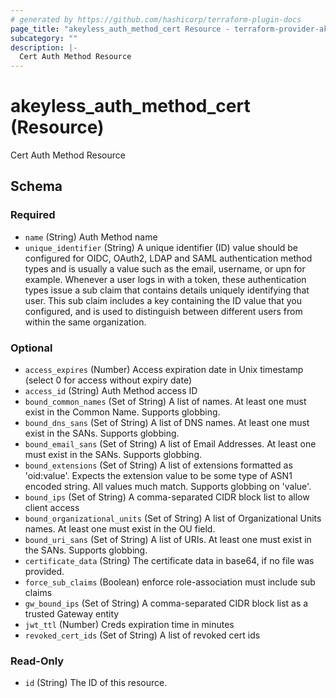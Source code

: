 ```yaml
---
# generated by https://github.com/hashicorp/terraform-plugin-docs
page_title: "akeyless_auth_method_cert Resource - terraform-provider-akeyless"
subcategory: ""
description: |-
  Cert Auth Method Resource
---
```


# akeyless_auth_method_cert (Resource)

Cert Auth Method Resource



<!-- schema generated by tfplugindocs -->
## Schema

### Required

- `name` (String) Auth Method name
- `unique_identifier` (String) A unique identifier (ID) value should be configured for OIDC, OAuth2, LDAP and SAML authentication method types and is usually a value such as the email, username, or upn for example. Whenever a user logs in with a token, these authentication types issue a sub claim that contains details uniquely identifying that user. This sub claim includes a key containing the ID value that you configured, and is used to distinguish between different users from within the same organization.

### Optional

- `access_expires` (Number) Access expiration date in Unix timestamp (select 0 for access without expiry date)
- `access_id` (String) Auth Method access ID
- `bound_common_names` (Set of String) A list of names. At least one must exist in the Common Name. Supports globbing.
- `bound_dns_sans` (Set of String) A list of DNS names. At least one must exist in the SANs. Supports globbing.
- `bound_email_sans` (Set of String) A list of Email Addresses. At least one must exist in the SANs. Supports globbing.
- `bound_extensions` (Set of String) A list of extensions formatted as 'oid:value'. Expects the extension value to be some type of ASN1 encoded string. All values much match. Supports globbing on 'value'.
- `bound_ips` (Set of String) A comma-separated CIDR block list to allow client access
- `bound_organizational_units` (Set of String) A list of Organizational Units names. At least one must exist in the OU field.
- `bound_uri_sans` (Set of String) A list of URIs. At least one must exist in the SANs. Supports globbing.
- `certificate_data` (String) The certificate data in base64, if no file was provided.
- `force_sub_claims` (Boolean) enforce role-association must include sub claims
- `gw_bound_ips` (Set of String) A comma-separated CIDR block list as a trusted Gateway entity
- `jwt_ttl` (Number) Creds expiration time in minutes
- `revoked_cert_ids` (Set of String) A list of revoked cert ids

### Read-Only

- `id` (String) The ID of this resource.


